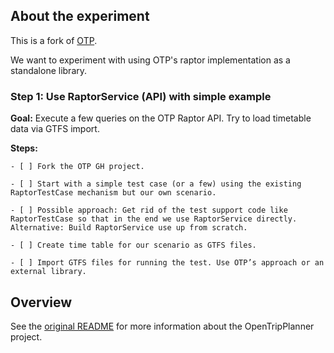 ## About the experiment

This is a fork of [OTP](https://github.com/opentripplanner/OpenTripPlanner). 

We want to experiment with using OTP's raptor implementation as a standalone library.

### Step 1: Use RaptorService (API) with simple example

__Goal:__  Execute a few queries on the OTP Raptor API. Try to load timetable data via GTFS import.

__Steps:__

    - [ ] Fork the OTP GH project.

    - [ ] Start with a simple test case (or a few) using the existing RaptorTestCase mechanism but our own scenario.

    - [ ] Possible approach: Get rid of the test support code like RaptorTestCase so that in the end we use RaptorService directly. Alternative: Build RaptorService use up from scratch.

    - [ ] Create time table for our scenario as GTFS files.

    - [ ] Import GTFS files for running the test. Use OTP’s approach or an external library.



## Overview

See the [original README](README.original.md) for more information about the OpenTripPlanner project.
